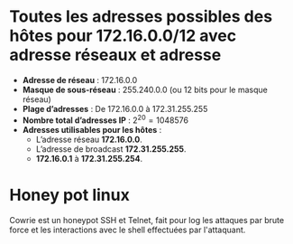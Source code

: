 # Toutes les adresses possibles des hôtes pour 172.16.0.0/12 avec adresse réseaux et adresse

- **Adresse de réseau** : 172.16.0.0
- **Masque de sous-réseau** : 255.240.0.0 (ou 12 bits pour le masque réseau)
- **Plage d’adresses** : De 172.16.0.0 à 172.31.255.255
- **Nombre total d’adresses IP** : $2^{20} = 1048576$
- **Adresses utilisables pour les hôtes** :
    - L’adresse réseau **172.16.0.0**.
    - L’adresse de broadcast **172.31.255.255**.
    -  **172.16.0.1** à **172.31.255.254**.

# Honey pot linux

Cowrie est un honeypot SSH et Telnet, fait pour log les attaques par brute force et les interactions avec le shell effectuées par l'attaquant.

